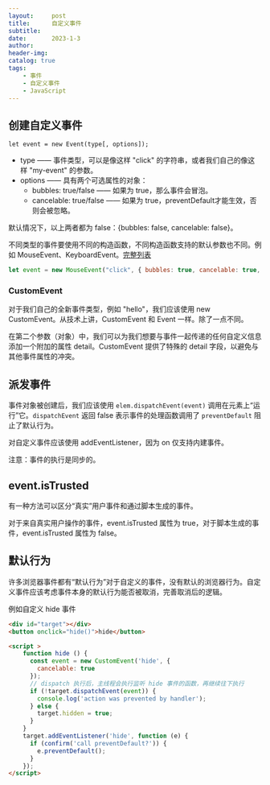 ```yaml
---
layout:     post
title:      自定义事件
subtitle:   
date:       2023-1-3
author:     
header-img: 
catalog: true
tags:
    - 事件
    - 自定义事件
    - JavaScript
---
```

## 创建自定义事件
`let event = new Event(type[, options]);`

- type —— 事件类型，可以是像这样 "click" 的字符串，或者我们自己的像这样 "my-event" 的参数。
- options —— 具有两个可选属性的对象： 
  - bubbles: true/false —— 如果为 true，那么事件会冒泡。
  - cancelable: true/false —— 如果为 true，preventDefault才能生效，否则会被忽略。

默认情况下，以上两者都为 false：{bubbles: false, cancelable: false}。

不同类型的事件要使用不同的构造函数，不同构造函数支持的默认参数也不同。例如 MouseEvent、KeyboardEvent。[完整列表](https://www.w3.org/TR/uievents/)

```javascript
let event = new MouseEvent("click", { bubbles: true, cancelable: true, clientX: 100, clientY: 100 });
```

### CustomEvent
对于我们自己的全新事件类型，例如 "hello"，我们应该使用 new CustomEvent。从技术上讲，CustomEvent 和 Event 一样。除了一点不同。

在第二个参数（对象）中，我们可以为我们想要与事件一起传递的任何自定义信息添加一个附加的属性 detail。CustomEvent 提供了特殊的 detail 字段，以避免与其他事件属性的冲突。

## 派发事件
事件对象被创建后，我们应该使用 `elem.dispatchEvent(event)` 调用在元素上“运行”它。`dispatchEvent` 返回 false 表示事件的处理函数调用了 `preventDefault` 阻止了默认行为。

对自定义事件应该使用 addEventListener，因为 on<event> 仅支持内建事件。

注意：事件的执行是同步的。

## event.isTrusted
有一种方法可以区分“真实”用户事件和通过脚本生成的事件。

对于来自真实用户操作的事件，event.isTrusted 属性为 true，对于脚本生成的事件，event.isTrusted 属性为 false。

## 默认行为
许多浏览器事件都有“默认行为”对于自定义的事件，没有默认的浏览器行为。自定义事件应该考虑事件本身的默认行为能否被取消，完善取消后的逻辑。

例如自定义 hide 事件
```html
<div id="target"></div>
<button onclick="hide()">hide</button>

<script >
    function hide () {
      const event = new CustomEvent('hide', {
        cancelable: true
      });
      // dispatch 执行后，主线程会执行监听 hide 事件的函数，再继续往下执行
      if (!target.dispatchEvent(event)) {
        console.log('action was prevented by handler');
      } else {
        target.hidden = true;
      }
    }
    target.addEventListener('hide', function (e) {
      if (confirm('call preventDefault?')) {
        e.preventDefault();
      }
    });
</script>
```
